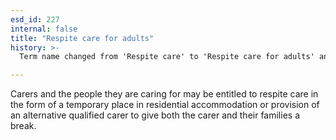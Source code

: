 ```yaml
---
esd_id: 227
internal: false
title: "Respite care for adults"
history: >-
  Term name changed from 'Respite care' to 'Respite care for adults' and scope notes added in version 2.02. Term name changed from 'Respite care for adults' to 'Carers - adult - respite care' in version 3.00. Name changed to 'respite care for adults' in version 4.00.

---
```


Carers and the people they are caring for may be entitled to respite care in the form of a temporary place in residential accommodation or provision of an alternative qualified carer to give both the  carer and their families a break.

